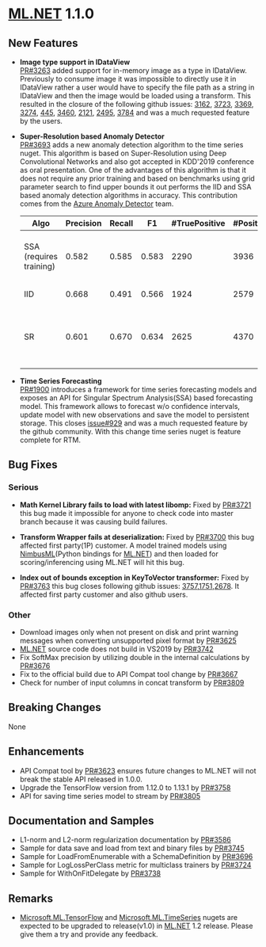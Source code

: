 # [ML.NET](http://dot.net/ml) 1.1.0 
## **New Features**
- **Image type support in IDataView**  
   [PR#3263](https://github.com/dotnet/machinelearning/pull/3263) added support
  for in-memory image as a type in IDataView. Previously to consume image it was
  impossible to directly use it in IDataView rather a user would have to specify
  the file path as a string in IDataView and then the image would be loaded
  using a transform. This resulted in the closure of the following github
  issues:  [3162](https://github.com/dotnet/machinelearning/issues/3162),
  [3723](https://github.com/dotnet/machinelearning/issues/3723),
  [3369](https://github.com/dotnet/machinelearning/issues/3369),
  [3274](https://github.com/dotnet/machinelearning/issues/3274),
  [445](https://github.com/dotnet/machinelearning/issues/445),
  [3460](https://github.com/dotnet/machinelearning/issues/3460),
  [2121](https://github.com/dotnet/machinelearning/issues/2121),
  [2495](https://github.com/dotnet/machinelearning/issues/2495),
  [3784](https://github.com/dotnet/machinelearning/issues/3784) and was a much
  requested feature by the users.  

- **Super-Resolution based Anomaly Detector**  
   [PR#3693](https://github.com/dotnet/machinelearning/pull/3693) adds a new
   anomaly detection algorithm to the time series nuget. This algorithm is based
   on Super-Resolution using Deep Convolutional Networks and also got accepted
   in KDD'2019 conference as oral presentation. One of the advantages of this
   algorithm is that it does not require any prior training and based on
   benchmarks using grid parameter search to find upper bounds it out performs
   the IID and SSA based anomaly detection algorithms in accuracy. This
   contribution comes from the [Azure Anomaly
   Detector](https://azure.microsoft.com/en-us/services/cognitive-services/anomaly-detector/)
   team.

    Algo | Precision | Recall | F1 | #TruePositive | #Positives | #Anomalies | Fine tuned   parameters
    -- | -- | -- | -- | -- | -- | -- | --
    SSA (requires training) | 0.582 | 0.585 | 0.583 | 2290 | 3936 | 3915 | Confidence=99,   PValueHistoryLength=32, Season=11, and use half the data of each series to do   the training.
    IID | 0.668 | 0.491 | 0.566 | 1924 | 2579 | 3915 | Confidence=99,   PValueHistoryLength=56
    SR | 0.601 | 0.670 | 0.634 | 2625 | 4370 | 3915 | WindowSize=64,   BackAddWindowSize=5, LookaheadWindowSize=5, AveragingWindowSize=3,   JudgementWindowSize=64, Threshold=0.45

- **Time Series Forecasting**  
   [PR#1900](https://github.com/dotnet/machinelearning/pull/1900) introduces a
   framework for time series forecasting models and exposes an API for Singular
   Spectrum Analysis(SSA) based forecasting model. This framework allows to
   forecast w/o confidence intervals, update model with new observations and
   save the model to persistent storage. This closes
   [issue#929](https://github.com/dotnet/machinelearning/issues/929) and was a
   much requested feature by the github community. With this change time series
   nuget is feature complete for RTM.

## **Bug Fixes**
### Serious
- **Math Kernel Library fails to load with latest libomp:** Fixed by
  [PR#3721](https://github.com/dotnet/machinelearning/pull/3721) this bug made
  it impossible for anyone to check code into master branch because it was
  causing build failures.

- **Transform Wrapper fails at deserialization:** Fixed by
  [PR#3700](https://github.com/dotnet/machinelearning/pull/3700) this bug
  affected first party(1P) customer. A model trained models using
  [NimbusML](https://github.com/microsoft/NimbusML)(Python bindings for
  [ML.NET](http://dot.net/ml)) and then loaded for scoring/inferencing using
  ML.NET will hit this bug. 

- **Index out of bounds exception in KeyToVector transformer:** Fixed by
  [PR#3763](https://github.com/dotnet/machinelearning/pull/3763) this bug closes
  following github issues:
  [3757](https://github.com/dotnet/machinelearning/issues/3757),[1751](https://github.com/dotnet/machinelearning/issues/1751),[2678](https://github.com/dotnet/machinelearning/issues/2678).
  It affected first party customer and also github users. 

### Other
- Download images only when not present on disk and print warning messages when
  converting unsupported pixel format by
  [PR#3625](https://github.com/dotnet/machinelearning/pull/3625)
- [ML.NET](http://dot.net/ml) source code does not build in VS2019 by
  [PR#3742](https://github.com/dotnet/machinelearning/pull/3742)
- Fix SoftMax precision by utilizing double in the internal calculations by
  [PR#3676](https://github.com/dotnet/machinelearning/pull/3676)
- Fix to the official build due to API Compat tool change by
  [PR#3667](https://github.com/dotnet/machinelearning/pull/3667)
- Check for number of input columns in concat transform by [PR#3809](https://github.com/dotnet/machinelearning/pull/3809)

## **Breaking Changes**
None

## **Enhancements**
- API Compat tool by
  [PR#3623](https://github.com/dotnet/machinelearning/pull/3623) ensures future
  changes to ML.NET will not break the stable API released in 1.0.0.
- Upgrade the TensorFlow version from 1.12.0 to 1.13.1 by
  [PR#3758](https://github.com/dotnet/machinelearning/pull/3758)
- API for saving time series model to stream by
  [PR#3805](https://github.com/dotnet/machinelearning/pull/3805)

## **Documentation and Samples**
- L1-norm and L2-norm regularization documentation by
  [PR#3586](https://github.com/dotnet/machinelearning/pull/3586)
- Sample for data save and load from text and binary files by
  [PR#3745](https://github.com/dotnet/machinelearning/pull/3745)
- Sample for LoadFromEnumerable with a SchemaDefinition by
  [PR#3696](https://github.com/dotnet/machinelearning/pull/3696)
- Sample for LogLossPerClass metric for multiclass trainers by
  [PR#3724](https://github.com/dotnet/machinelearning/pull/3724)
- Sample for WithOnFitDelegate by
  [PR#3738](https://github.com/dotnet/machinelearning/pull/3738)

## **Remarks**
- [Microsoft.ML.TensorFlow](https://www.nuget.org/packages/Microsoft.ML.TensorFlow/)
  and
  [Microsoft.ML.TimeSeries](https://www.nuget.org/packages/Microsoft.ML.TimeSeries/)
  nugets are expected to be upgraded to release(v1.0) in
  [ML.NET](http://dot.net/ml) 1.2 release. Please give them a try and provide
  any feedback.